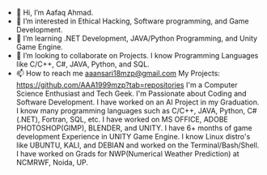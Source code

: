 - 👋 Hi, I’m Aafaq Ahmad.
- 👀 I’m interested in Ethical Hacking, Software programming, and Game Development.
- 🌱 I’m learning .NET Development, JAVA/Python Programming, and Unity Game Engine.
- 💞️ I’m looking to collaborate on Projects. I know Programming Languages like C/C++, C#, JAVA, Python, and SQL.
- 📫 How to reach me aaansari18mzp@gmail.com
  My Projects: https://github.com/AAA1999mzp?tab=repositories
I'm a Computer Science Enthusiast and Tech Geek.
I'm Passionate about Coding and Software Development.
I have worked on an AI Project in my Graduation.
I know many programming languages such as C/C++, JAVA, Python, C#(.NET), Fortran, SQL, etc.
I have worked on MS OFFICE, ADOBE PHOTOSHOP(GIMP), BLENDER, and UNITY.
I have 6+ months of game development Experience in UNITY Game Engine.
I know Linux distro's like UBUNTU, KALI, and DEBIAN and worked on the Terminal/Bash/Shell.
I have worked on Grads for NWP(Numerical Weather Prediction) at NCMRWF, Noida, UP.

<!---
AAA1999mzp/AAA1999mzp is a ✨ special ✨ repository because its `README.md` (this file) appears on your GitHub profile.
You can click the Preview link to take a look at your changes.
--->
